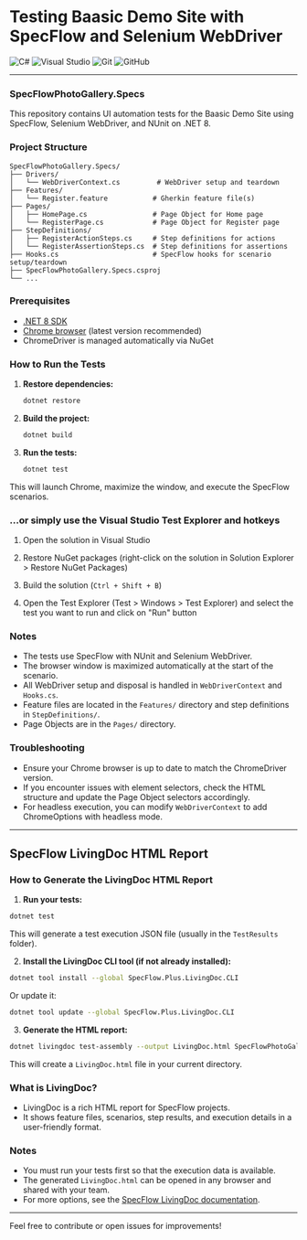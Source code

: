 ﻿# Testing Baasic Demo Site with SpecFlow and Selenium WebDriver

![C#](https://img.shields.io/badge/c%23-%23239120.svg?style=for-the-badge&logo=csharp&logoColor=white)  ![Visual Studio](https://img.shields.io/badge/Visual%20Studio-5C2D91.svg?style=for-the-badge&logo=visual-studio&logoColor=white)  ![Git](https://img.shields.io/badge/git-%23F05033.svg?style=for-the-badge&logo=git&logoColor=white)  ![GitHub](https://img.shields.io/badge/github-%23121011.svg?style=for-the-badge&logo=github&logoColor=white)  

---

### SpecFlowPhotoGallery.Specs

This repository contains UI automation tests for the Baasic Demo Site using SpecFlow, Selenium WebDriver, and NUnit on .NET 8.

### Project Structure

```
SpecFlowPhotoGallery.Specs/
├── Drivers/
│   └── WebDriverContext.cs         # WebDriver setup and teardown
├── Features/
│   └── Register.feature           # Gherkin feature file(s)
├── Pages/
│   ├── HomePage.cs                # Page Object for Home page
│   └── RegisterPage.cs            # Page Object for Register page
├── StepDefinitions/
│   ├── RegisterActionSteps.cs     # Step definitions for actions
│   └── RegisterAssertionSteps.cs  # Step definitions for assertions
├── Hooks.cs                       # SpecFlow hooks for scenario setup/teardown
├── SpecFlowPhotoGallery.Specs.csproj
└── ...
```

### Prerequisites
- [.NET 8 SDK](https://dotnet.microsoft.com/download/dotnet/8.0)
- [Chrome browser](https://www.google.com/chrome/) (latest version recommended)
- ChromeDriver is managed automatically via NuGet

### How to Run the Tests

1. **Restore dependencies:**
   ```sh
   dotnet restore
   ```

2. **Build the project:**
   ```sh
   dotnet build
   ```

3. **Run the tests:**
   ```sh
   dotnet test
   ```
This will launch Chrome, maximize the window, and execute the SpecFlow scenarios.


### ...or simply use the Visual Studio Test Explorer and hotkeys

1. Open the solution in Visual Studio

2. Restore NuGet packages (right-click on the solution in Solution Explorer > Restore NuGet Packages)

3. Build the solution (`Ctrl + Shift + B`)

4. Open the Test Explorer (Test > Windows > Test Explorer) and select the test you want to run and click on "Run" button


### Notes
- The tests use SpecFlow with NUnit and Selenium WebDriver.
- The browser window is maximized automatically at the start of the scenario.
- All WebDriver setup and disposal is handled in `WebDriverContext` and `Hooks.cs`.
- Feature files are located in the `Features/` directory and step definitions in `StepDefinitions/`.
- Page Objects are in the `Pages/` directory.


### Troubleshooting
- Ensure your Chrome browser is up to date to match the ChromeDriver version.
- If you encounter issues with element selectors, check the HTML structure and update the Page Object selectors accordingly.
- For headless execution, you can modify `WebDriverContext` to add ChromeOptions with headless mode.

---

## SpecFlow LivingDoc HTML Report

### How to Generate the LivingDoc HTML Report

1. **Run your tests:**
```sh
dotnet test
```

This will generate a test execution JSON file (usually in the `TestResults` folder).

2. **Install the LivingDoc CLI tool (if not already installed):**
```sh
dotnet tool install --global SpecFlow.Plus.LivingDoc.CLI
```

Or update it:

```sh
dotnet tool update --global SpecFlow.Plus.LivingDoc.CLI
```

3. **Generate the HTML report:**

```sh
dotnet livingdoc test-assembly --output LivingDoc.html SpecFlowPhotoGallery.Specs/bin/Debug/net8.0/SpecFlowPhotoGallery.Specs.dll
```

This will create a `LivingDoc.html` file in your current directory.


### What is LivingDoc?
- LivingDoc is a rich HTML report for SpecFlow projects.
- It shows feature files, scenarios, step results, and execution details in a user-friendly format.

### Notes
- You must run your tests first so that the execution data is available.
- The generated `LivingDoc.html` can be opened in any browser and shared with your team.
- For more options, see the [SpecFlow LivingDoc documentation](https://docs.specflow.org/projects/livingdoc/en/latest/).

---

Feel free to contribute or open issues for improvements!
